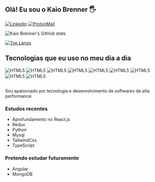 
## Olá! Eu sou o Kaio Brenner 🖐️

[![Linkedin](https://img.shields.io/badge/LinkedIn-0077B5?style=for-the-badge&logo=linkedin&logoColor=white)](https://www.linkedin.com/in/kaiobrenner/) [![ProtonMail](https://img.shields.io/badge/ProtonMail-8B89CC?style=for-the-badge&logo=protonmail&logoColor=white)](mailto:kaiobrenner460@protonmail.com)


![Kaio Brenner's GitHub stats](https://github-readme-stats.vercel.app/api?username=kaiobrenner&show_icons=true&theme=dracula)

[![Top Langs](https://github-readme-stats.vercel.app/api/top-langs/?username=kaiobrenner&layout=compact)](https://github.com/kaiobrenner/github-readme-stats)


## Tecnologias que eu uso no meu dia a dia

<div style="display: inline_block">
    <img align="center" alt="HTML5" src="https://img.shields.io/badge/React-20232A?style=for-the-badge&logo=react&logoColor=61DAFB">
    <img align="center" alt="HTML5" src="https://img.shields.io/badge/JavaScript-323330?style=for-the-badge&logo=javascript&logoColor=F7DF1E">
    <img align="center" alt="HTML5" src="https://img.shields.io/badge/Bootstrap-563D7C?style=for-the-badge&logo=bootstrap&logoColor=white">
    <img align="center" alt="HTML5" src="https://img.shields.io/badge/Tailwind_CSS-38B2AC?style=for-the-badge&logo=tailwind-css&logoColor=white">
    <img align="center" alt="HTML5" src="https://img.shields.io/badge/HTML5-E34F26?style=for-the-badge&logo=html5&logoColor=white">
    <img align="center" alt="HTML5" src="https://img.shields.io/badge/CSS3-1572B6?style=for-the-badge&logo=css3&logoColor=white">
    <img align="center" alt="HTML5" src="https://img.shields.io/badge/MySQL-00000F?style=for-the-badge&logo=mysql&logoColor=white">
    <img align="center" alt="HTML5" src="https://img.shields.io/badge/Python-14354C?style=for-the-badge&logo=python&logoColor=white">
    <img align="center" alt="HTML5" src="https://img.shields.io/badge/Node.js-43853D?style=for-the-badge&logo=node.js&logoColor=white">
</div> <br/>

Sou apaixonado por tecnologia e desenvolvimento de softwares de alta performance.

### Estudos recentes

- Aprofundamento no React.js
- Redux
- Python
- Mysql
- TailwindCss
- TypeScript

### Pretendo estudar futuramente
- Angular
- MongoDB


